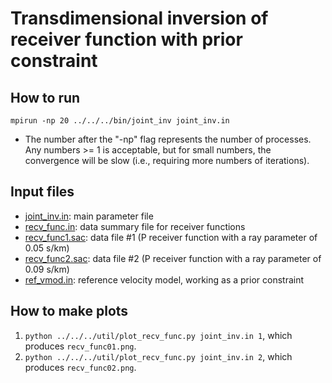 # Transdimensional inversion of receiver function with prior constraint

## How to run

`mpirun -np 20 ../../../bin/joint_inv joint_inv.in`
* The number after the "-np" flag represents the number of processes. Any numbers >= 1 is acceptable, but for small numbers, the convergence will be slow (i.e., requiring more numbers of iterations).

## Input files

* [joint_inv.in](https://github.com/akuhara/SEIS_FILO/blob/master/sample/joint_inv/case_2_rec_func_with_ref_vmod/joint_inv.in): main parameter file
* [recv_func.in](https://github.com/akuhara/SEIS_FILO/blob/master/sample/joint_inv/case_2_rec_func_with_ref_vmod/recv_func.in): data summary file for receiver functions
* [recv_func1.sac](https://github.com/akuhara/SEIS_FILO/blob/master/sample/joint_inv/case_2_rec_func_with_ref_vmod/recv_func1.sac): data file #1 (P receiver function with a ray parameter of 0.05 s/km)
* [recv_func2.sac](https://github.com/akuhara/SEIS_FILO/blob/master/sample/joint_inv/case_2_rec_func_with_ref_vmod/recv_func2.sac): data file #2 (P receiver function with a ray parameter of 0.09 s/km)
* [ref_vmod.in](https://github.com/akuhara/SEIS_FILO/edit/master/sample/joint_inv/case_2_rec_func_with_ref_vmod/ref_vmod.in): reference velocity model, working as a prior constraint 

## How to make plots

1. `python ../../../util/plot_recv_func.py joint_inv.in 1`, which produces `recv_func01.png`.
2. `python ../../../util/plot_recv_func.py joint_inv.in 2`, which produces `recv_func02.png`.

